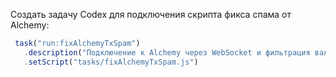 Создать задачу Codex для подключения скрипта фикса спама от Alchemy:

```javascript
 task("run:fixAlchemyTxSpam")
   .description("Подключение к Alchemy через WebSocket и фильтрация валидных транзакций")
   .setScript("tasks/fixAlchemyTxSpam.js")
```
